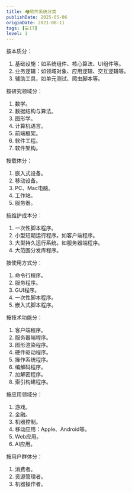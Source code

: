 ```yaml
---
title: 🏘软件系统分类
publishDate: 2025-05-06
originDate: 2021-08-11
tags: [💻IT]
level: 1
---
```


按本质分：
1. 基础设施：如系统组件、核心算法、UI组件等。
2. 业务逻辑：如领域对象、应用逻辑、交互逻辑等。
3. 辅助工具，如单元测试、爬虫脚本等。

按研究领域分：
1. 数学。
2. 数据结构与算法。
3. 图形学。
4. 计算机语言。
5. 前端框架。
6. 软件工程。
7. 软件架构。

按载体分：
1. 嵌入式设备。
2. 移动设备。
3. PC、Mac电脑。
4. 工作站。
5. 服务器。

按维护成本分：
1. 一次性脚本程序。
2. 小型短期运行程序。如客户端程序。
3. 大型持久运行系统。如服务器端程序。
4. 大范围分发库程序。

按使用方式分：
1. 命令行程序。
2. 服务程序。
3. GUI程序。
4. 一次性脚本程序。
5. 嵌入式脚本程序。

按技术功能分：
1. 客户端程序。
2. 服务器端程序。
3. 图形渲染程序。
4. 硬件驱动程序。
5. 操作系统程序。
6. 编解码程序。
7. 加解密程序。
8. 索引构建程序。

按应用领域分：
1. 游戏。
2. 金融。
3. 机器控制。
4. 移动应用：Apple、Android等。
5. Web应用。
6. AI应用。

按用户群体分：
1. 消费者。
2. 资源管理者。
3. 机器操作者。
